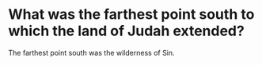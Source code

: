 # What was the farthest point south to which the land of Judah extended?

The farthest point south was the wilderness of Sin.
